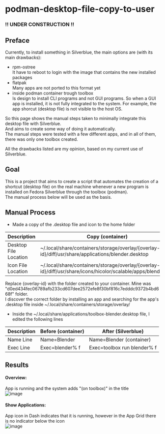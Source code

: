 # podman-desktop-file-copy-to-user

### !! UNDER CONSTRUCTION !!

## Preface

Currently, to install something in Silverblue, the main options are (with its main drawbacks):
- rpm-ostree  
It have to reboot to login with the image that contains the new installed packages
- flatpak  
Many apps are not ported to this format yet
- inside podman container trough toolbox  
Is design to install CLI programs and not GUI programs. So when a GUI app is installed, it is not fully integrated to the system. For example, the app shorcut (desktop file) is not visible to the host OS.

So this page shows the manual steps taken to minimally integrate this desktop file with Silverblue.  
And aims to create some way of doing it automatically.  
The manual steps were tested with a few different apps, and in all of them, there was only one toolbox created.

All the drawbacks listed are my opinion, based on my current use of Silverblue. 

## Goal
This is a project that aims to create a script that automates the creation of a shortcut (desktop file) on the real machine whenever a new program is installed on Fedora Silverblue through the toolbox (podman).  
The manual process below will be used as the basis.

## Manual Process

- Made a copy of the .desktop file and icon to the home folder

| Description 	| Copy (container) 	| Paste (Silverblue) 	|
|-	|-	|-	|
| Desktop File Location 	| ~/.local/share/containers/storage/overlay/{overlay-id}/diff/usr/share/applications/blender.desktop 	| ~/.local/share/applications/toolbox-blender.desktop 	|
| Icon File Location 	| ~/.local/share/containers/storage/overlay/{overlay-id}/diff/usr/share/icons/hicolor/scalable/apps/blender.svg 	| /home/realgrm/.local/share/icons/hicolor/scalable/apps/toolbox/blender.svg 	|

Replace {overlay-id} with the folder created to your container. Mine was "d0ed434fec06789afb233cd607dee2572efe8f30bf816c7edddc9372b4bd668f" folder.  
I discover the correct folder by installing an app and searching for the app's .desktop file inside ~/.local/share/containers/storage/overlay/  

- Inside the ~/.local/share/applications/toolbox-blender.desktop file, I edited the following lines

| Description 	| Before (container) 	| After (Silverblue) 	|
|-	|-	|-	|
| Name Line 	| Name=Blender 	| Name=Blender (container) 	|
| Exec Line 	| Exec=blender% f 	| Exec=toolbox run blender% f 	|

 ## Results

#### Overview:
App is running and the system adds "(on toolbox)" in the title   
![image](https://user-images.githubusercontent.com/23300290/98615310-0ca01f00-22d9-11eb-853a-f9b45b307b42.png)

#### Show Applications:
App icon in Dash indicates that it is running, however in the App Grid there is no indicator below the icon  
![image](https://user-images.githubusercontent.com/23300290/98615618-d616d400-22d9-11eb-8fce-3e3d3c09ffaa.png)
